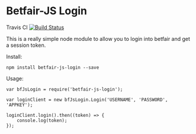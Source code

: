 # Betfair-JS Login  

Travis CI
[![Build Status](https://travis-ci.org/betfair-js/login.svg?branch=master)](https://travis-ci.org/betfair-js/login)  

This is a really simple node module to allow you to login into betfair and get a session token.  

Install:  
```
npm install betfair-js-login --save
```  

Usage:
```
var bfJsLogin = require('betfair-js-login');

var loginClient = new bfJsLogin.Login('USERNAME', 'PASSWORD', 'APPKEY');

loginClient.login().then((token) => {
    console.log(token);
});

```


